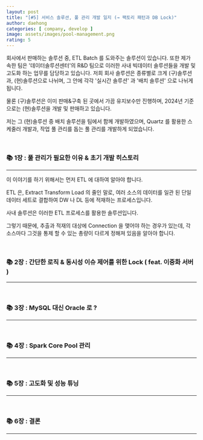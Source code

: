 ```yaml
---
layout: post
title: "[#5] 서비스 솔루션, 풀 관리 개발 일지 (→ 팩토리 패턴과 DB Lock)"
author: daehong
categories: [ company, develop ]
image: assets/images/pool-management.png
rating: 5
---
```


회사에서 판매하는 솔루션 중, ETL Batch 를 도와주는 솔루션이 있습니다. 또한 제가 속한 팀은 '데이터솔루션센터'의 R&D 팀으로 이러한 사내 빅데이터 솔루션들을 개발 및 고도화 하는 업무를 담당하고 있습니다. 저희 회사 솔루션은 종류별로 크게 (구)솔루션과, (현)솔루션으로 나뉘며, 그 안에 각각 '실시간 솔루션' 과 '배치 솔루션' 으로 나뉘게 됩니다.

물론 (구)솔루션은 이미 판매&구축 된 곳에서 가끔 유지보수만 진행하며, 2024년 기준으로는 (현)솔루션을 개발 및 판매하고 있습니다.

저는 그 (현)솔루션 중 배치 솔루션을 팀에서 함께 개발하였으며, Quartz 를 활용한 스케줄러 개발과, 작업 풀 관리를 돕는 풀 관리를 개발하게 되었습니다.


<br>

### 📚 1장 : 풀 관리가 필요한 이유 & 초기 개발 히스토리
---

이 이야기를 하기 위해서는 먼저 ETL 에 대하여 알아야 합니다.

ETL 은, Extract Transform Load 의 줄인 말로, 여러 소스의 데이터를 일관 된 단일 데이터 세트로 결합하여 DW 나 DL 등에 적재하는 프로세스입니다.

사내 솔루션은 이러한 ETL 프로세스를 활용한 솔루션입니다.

그렇기 때문에, 추출과 적재의 대상에 Connection 을 맺어야 하는 경우가 있는데, 각 소스마다 그것을 통제 할 수 있는 총량이 다르게 정해져 있음을 알아야 합니다.

<br>

### 📚 2장 : 간단한 로직 & 동시성 이슈 제어를 위한 Lock ( feat. 이중화 서버 )
---

<br>

### 📚 3장 : MySQL 대신 Oracle 로 ?
---

<br>

### 📚 4장 : Spark Core Pool 관리
---

<br>

### 📚 5장 : 고도화 및 성능 튜닝
---

<br>

### 📚 6장 : 결론
---